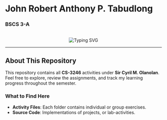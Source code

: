 # John Robert Anthony P. Tabudlong  
### BSCS 3-A

<br />

<div align="center">
  <img src="https://readme-typing-svg.herokuapp.com?color=%2336BCF7&size=24&center=true&vCenter=true&width=600&lines=Welcome+to+my+Repository!;This+is+for+CS-3246+Activities;Instructor:+Sir+Cyril+M.+Olanolan" alt="Typing SVG" />
</div>

---

## About This Repository

This repository contains all **CS-3246** activities under **Sir Cyril M. Olanolan**.  
Feel free to explore, review the assignments, and track my learning progress throughout the semester.

### What to Find Here
- **Activity Files**: Each folder contains individual or group exercises.
- **Source Code**: Implementations of projects, or lab-activities.
